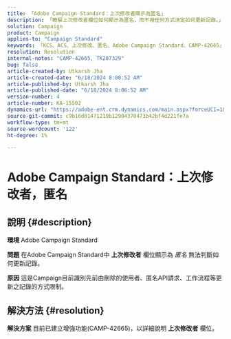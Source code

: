 ```yaml
---
title: 「Adobe Campaign Standard：上次修改者顯示為匿名」
description: 「瞭解上次修改者欄位如何顯示為匿名，而不用任何方式決定如何更新記錄。」
solution: Campaign
product: Campaign
applies-to: "Campaign Standard"
keywords: 「KCS、ACS、上次修改、匿名、Adobe Campaign Standard、CAMP-42665」
resolution: Resolution
internal-notes: "CAMP-42665, TK207329"
bug: false
article-created-by: Utkarsh Jha
article-created-date: "6/18/2024 8:00:52 AM"
article-published-by: Utkarsh Jha
article-published-date: "6/18/2024 8:06:52 AM"
version-number: 4
article-number: KA-15502
dynamics-url: "https://adobe-ent.crm.dynamics.com/main.aspx?forceUCI=1&pagetype=entityrecord&etn=knowledgearticle&id=65601cde-482d-ef11-840b-6045bd06eea5"
source-git-commit: c9b16d01471219b12904370473b42bf4d221fe7a
workflow-type: tm+mt
source-wordcount: '122'
ht-degree: 1%

---
```


# Adobe Campaign Standard：上次修改者，匿名

## 說明 {#description}


<b>環境</b>
Adobe Campaign Standard

<b>問題</b>
在Adobe Campaign Standard中 <b>上次修改者</b> 欄位顯示為 *匿名* 無法判斷如何更新記錄。

<b>原因</b>
這是Campaign目前識別先前由刪除的使用者、匿名API請求、工作流程等更新之記錄的方式限制。


## 解決方法 {#resolution}


<b>解決方案</b>
目前已建立增強功能(CAMP-42665)，以詳細說明 <b>上次修改者</b> 欄位。
